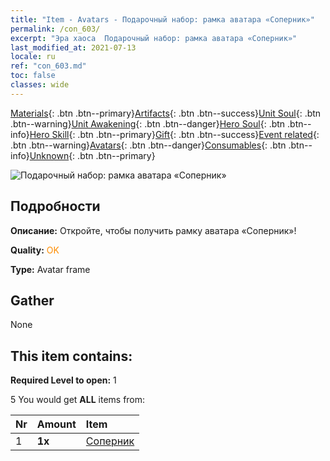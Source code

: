 ```yaml
---
title: "Item - Avatars - Подарочный набор: рамка аватара «Соперник»"
permalink: /con_603/
excerpt: "Эра хаоса  Подарочный набор: рамка аватара «Соперник»"
last_modified_at: 2021-07-13
locale: ru
ref: "con_603.md"
toc: false
classes: wide
---
```

 [Materials](/ItemsRU/){: .btn .btn--primary}[Artifacts](/ItemsRU/Artifacts/){: .btn .btn--success}[Unit Soul](/ItemsRU/UnitSoul/){: .btn .btn--warning}[Unit Awakening](/ItemsRU/UnitAwakening/){: .btn .btn--danger}[Hero Soul](/ItemsRU/HeroSoul/){: .btn .btn--info}[Hero Skill](/ItemsRU/HeroSkill/){: .btn .btn--primary}[Gift](/ItemsRU/Gift/){: .btn .btn--success}[Event related](/ItemsRU/Events/){: .btn .btn--warning}[Avatars](/ItemsRU/Avatars/){: .btn .btn--danger}[Consumables](/ItemsRU/Consumables/){: .btn .btn--info}[Unknown](/ItemsRU/Unknown/){: .btn .btn--primary}

 ![Подарочный набор: рамка аватара «Соперник»](/images/t/i_907003.png)

## Подробности
 **Описание:** Откройте, чтобы получить рамку аватара «Соперник»!

 **Quality:** <span style="color: #FF8C00">OK</span>

 **Type:** Avatar frame

## Gather

  None

## This item contains:

 **Required Level to open:** 1

 5 You would get **ALL** items  from:

  | Nr | Amount |     Item    |
  |:---|:-------|:------------|
  | 1 |  **1x** | [Соперник](/ru/Avatars/Competitor/) |  | 
